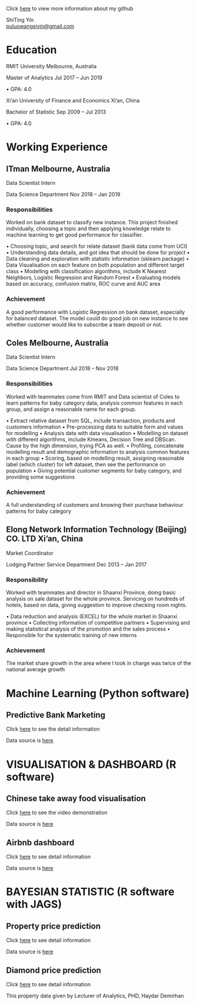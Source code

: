 
Click [here](https://github.com/s3645072) to view more information about my github


ShiTing Yin   
puluowangsiyin@gmail.com

# **Education**
RMIT University                        Melbourne, Australia

Master of Analytics	Jul 2017 – Jun 2019

•	GPA: 4.0

Xi’an University of Finance and Economics      Xi’an, China

Bachelor of Statistic	     Sep 2009 – Jul 2013

•	GPA: 4.0

# **Working Experience**

## ITman                        Melbourne, Australia
Data Scientist Intern

Data Science Department  	Nov 2018 – Jan 2019

### Responsibilities 
Worked on bank dataset to classify new instance. This project finished individually, choosing a topic and then applying knowledge relate to machine learning to get good performance for classifier. 

•	Choosing topic, and search for relate dataset (bank data come from UCI)
•	Understanding data details, and got idea that should be done for project
•	Data cleaning and exploration with statistic information (sklearn package)
•	Data Visualisation on each feature on both population and different target class
•	Modelling with classification algorithms, include K Nearest Neighbors, Logistic Regression and Random Forest
•	Evaluating models based on accuracy, confusion matrix, ROC curve and AUC area

### Achievement
A good performance with Logistic Regression on bank dataset, especially for balanced dataset. The model could do good job on new instance to see whether customer would like to subscribe a team deposit or not.

## Coles                          Melbourne, Australia
Data Scientist Intern

Data Science Department           Jul 2018 – Nov 2018

### Responsibilities 
Worked with teammates come from RMIT and Data scientist of Coles to learn patterns for baby category data, analysis common features in each group, and assign a reasonable name for each group.
 
•	Extract relative dataset from SQL, include transaction, products and customers information
•	Pre-processing data to suitable form and values for modelling
•	Analysis data with data visualisation
•	Modelling on dataset with different algorithms, include Kmeans, Decision Tree and DBScan. Cause by the high dimension, trying PCA as well.
•	Profiling, concatenate modelling result and demographic information to analysis common features in each group
•	Scoring, based on modelling result, assigning reasonable label (which cluster) for left dataset, then see the performance on population
•	Giving potential customer segments for baby category, and providing some suggestions 

### Achievement
A full understanding of customers and knowing their purchase behaviour patterns for baby category

## Elong Network Information Technology (Beijing) CO. LTD	                Xi’an, China
Market Coordinator

Lodging Partner Service Department	Dec 2013 – Jan 2017

### Responsibility
Worked with teammates and director in Shaanxi Province, doing basic analysis on sale dataset for the whole province. Servicing on hundreds of hotels, based on data, giving suggestion to improve checking room nights.

•	Data reduction and analysis (EXCEL) for the whole market in Shaanxi province
•	Collecting information of competitive partners
•	Supervising and making statistical analysis of the promotion and the sales process
•	Responsible for the systematic training of new interns

### Achievement
The market share growth in the area where I took in charge was twice of the national average growth

# **Machine Learning** (Python software)

## Predictive Bank Marketing
   Click [here](https://github.com/s3645072/Machine-Learning-by-Python/blob/master/Predictive%20Bank%20Marketing%20using%20Bank-addition-full%20Data.ipynb) to see the detail information
   
   Data source is [here](https://archive.ics.uci.edu/ml/datasets/bank+marketing)
   
   
# **VISUALISATION & DASHBOARD** (R software)

## Chinese take away food visualisation
   Click [here](https://drive.google.com/file/d/1nEnLNmvzsdbxjIpYCs4jD5TcsZpuhxGp/view) to see the video demonstration
   
   Data source is [here](https://www.kaggle.com/dustincm/chinese-delivery-drive/data)
   
## Airbnb dashboard
   Click [here](https://angelayin.shinyapps.io/apps/) to see detail information
   
   Data source is [here](https://www.kaggle.com/vfoufikos/airbnb-analysis-lisbon/data)
   
# **BAYESIAN STATISTIC** (R software with JAGS)

## Property price prediction
   Click [here](https://github.com/s3645072/Applied-Bayesian-Statistic/blob/master/MATH2269_Assignment2_s3645072_ShitingYin.pdf) to see detail information
   
   Data source is [here](https://www.kaggle.com/shivam2503/diamonds)
   
## Diamond price prediction
   Click [here](https://github.com/s3645072/Applied-Bayesian-Statistic/blob/master/Final_Project_s3645072_Shiting%20Yin.pdf) to see detail information
   
   This property data given by Lecturer of Analytics, PHD, Haydar Demirhan


